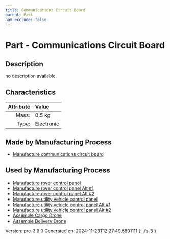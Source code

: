 ```yaml
---
title: Communications Circuit Board
parent: Part
nav_exclude: false
---
```

# Part - Communications Circuit Board

## Description
no description available.

## Characteristics

| Attribute      | Value |
|--------:|:------|
|Mass:|0.5 kg|
|Type:|Electronic|

## Made by Manufacturing Process

- [Manufacture communications circuit board](../process/manufacture-communications-circuit-board.html)

## Used by Manufacturing Process

- [Manufacture rover control panel](../process/manufacture-rover-control-panel.html)
- [Manufacture rover control panel Alt #1](../process/manufacture-rover-control-panel-alt--1.html)
- [Manufacture rover control panel Alt #2](../process/manufacture-rover-control-panel-alt--2.html)
- [Manufacture utility vehicle control panel](../process/manufacture-utility-vehicle-control-panel.html)
- [Manufacture utility vehicle control panel Alt #1](../process/manufacture-utility-vehicle-control-panel-alt--1.html)
- [Manufacture utility vehicle control panel Alt #2](../process/manufacture-utility-vehicle-control-panel-alt--2.html)
- [Assemble Cargo Drone](../process/assemble-cargo-drone.html)
- [Assemble Delivery Drone](../process/assemble-delivery-drone.html)


Version: pre-3.9.0 Generated on: 2024-11-23T12:27:49.5801111
{: .fs-3 }

